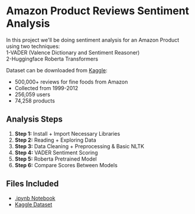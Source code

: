 # Amazon Product Reviews Sentiment Analysis

In this project we'll be doing sentiment analysis for an Amazon Product using two techniques: \
    1-VADER (Valence Dictionary and Sentiment Reasoner) \
    2-Huggingface Roberta Transformers

Dataset can be downloaded from [Kaggle](https://www.kaggle.com/datasets/snap/amazon-fine-food-reviews):
- 500,000+ reviews for fine foods from Amazon 
- Collected from 1999-2012 
- 256,059 users 
- 74,258 products

## Analysis Steps

1. **Step 1:** Install + Import Necessary Libraries
2. **Step 2:** Reading + Exploring Data
3. **Step 3:** Data Cleaning + Preprocessing & Basic NLTK
4. **Step 4:** VADER Sentiment Scoring
5. **Step 5:** Roberta Pretrained Model
6. **Step 6:** Compare Scores Between Models

## Files Included
- [.ipynb Notebook](https://github.com/xavimmesia/amazon-product-sentiment-analysis/blob/main/Amazon%20Product%20Reviews%20Sentiment%20Analysis.ipynb)
- [Kaggle Dataset](https://www.kaggle.com/datasets/snap/amazon-fine-food-reviews)
